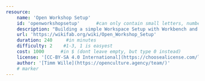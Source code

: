 ```yaml
---
resource:
    name: 'Open Workshop Setup'
    id: 'openworkshopsetup'      #can only contain small letters, numbers, minus and underscore. needs to be the same as the file name
    description: "Building a simple Workspace Setup with Workbench and Wall to organise tools and materials to get started with prototyping #OpenTech builds"
    url: 'https://wikifab.org/wiki/Open_Workshop_Setup'
    duration: 240     #in minutes
    difficulty: 2    #1-3, 1 is easyest
    cost: 1000      #in $ (dont leave empty, but type 0 instead)
    license: '[CC-BY-SA 4.0 International](https://choosealicense.com/licenses/cc-by-sa-4.0/)' #e.g. CC BY-SA 4.0
    author: '[Timm Wille](https://openculture.agency/team/)'
    # marker
---
```

